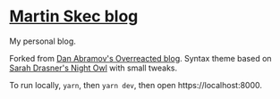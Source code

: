 # [Martin Skec blog](https://blog.mskec.com)

My personal blog.

Forked from [Dan Abramov's Overreacted blog](https://github.com/gaearon/overreacted.io). Syntax theme based on [Sarah Drasner's Night Owl](https://github.com/sdras/night-owl-vscode-theme/) with small tweaks.

To run locally, `yarn`, then `yarn dev`, then open https://localhost:8000.
